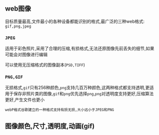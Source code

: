 ## web图像

目标质量最高,文件最小的各种设备都能识别的格式,最广泛的三种web格式: `gif,png,jpeg`

### `JPEG`

​	适用于彩色照片,采用了合理的压缩,有损格式,无法还原图像先前丢失的细节,如果可能会对图像进行编辑

可以使用无压缩格式的图像副本(`PSD,TIFF`)

### `PNG,GIF`

无损格式,`gif`只有256种颜色,`png`支持几百万种颜色,这两种格式都支持透明,更适用于保存非照片类的图像,`gif`和`png`优先选择`png`,`png`对透明度支持更好,压缩算法更好,产生文件也更小

```
webP格式谷歌建立的一种格式支持有损无损,大小远小于JPEG和PNG
```

## 图像颜色,尺寸,透明度,动画(gif)
	